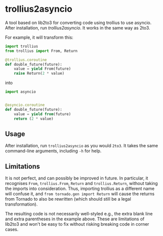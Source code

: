 # trollius2asyncio

A tool based on lib2to3 for converting code using trollius to use
asyncio. After installation, run *trollius2asyncio*. It works in the
same way as 2to3.

For example, it will transform this:
```python
import trollius
from trollius import From, Return

@trollius.coroutine
def double_future(future):
    value = yield From(future)
    raise Return(2 * value)
```
into
```python
import asyncio


@asyncio.coroutine
def double_future(future):
    value = yield from(future)
    return (2 * value)
```

## Usage

After installation, run `trollius2asyncio` as you would `2to3`. It takes the
same command-line arguments, including `-h` for help.

## Limitations

It is not perfect, and can possibly be improved in future. In particular, it
recognises `From`, `trollius.From`, `Return` and `trollius.Return`, without
taking the imports into consideration. Thus, importing trollius as a different
name will confuse it, and `from tornado.gen import Return` will cause the
returns from Tornado to also be rewritten (which should still be a legal
transformation).

The resulting code is not necessarily well-styled e.g., the extra blank line and
extra parentheses in the example above. These are limitations of lib2to3 and
won't be easy to fix without risking breaking code in corner cases.
